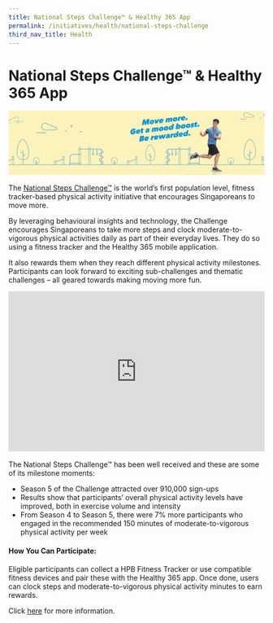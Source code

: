 ```yaml
---
title: National Steps Challenge™ & Healthy 365 App
permalink: /initiatives/health/national-steps-challenge
third_nav_title: Health
---
```



# National Steps Challenge™ & Healthy 365 App

![Alt text for image on Isomer site](/images/initiatives/Healthy-365.jpg)

The [National Steps Challenge™](https://www.healthhub.sg/programmes/37/nsc) is the world’s first population level, fitness tracker-based physical activity initiative that encourages Singaporeans to move more. 

By leveraging behavioural insights and technology, the Challenge encourages Singaporeans to take more steps and clock moderate-to-vigorous physical activities daily as part of their everyday lives. They do so using a fitness tracker and the Healthy 365 mobile application.

It also rewards them when they reach different physical activity milestones. Participants can look forward to exciting sub-challenges and thematic challenges – all geared towards making moving more fun. 

<iframe width="100%" height="315" src="https://www.youtube.com/embed/nttWCR1ecog" title="YouTube video player" frameborder="0" allow="accelerometer; autoplay; clipboard-write; encrypted-media; gyroscope; picture-in-picture" allowfullscreen></iframe>

The National Steps Challenge™ has been well received and these are some of its milestone moments:

* Season 5 of the Challenge attracted over 910,000 sign-ups
* Results show that participants’ overall physical activity levels have improved,  both in exercise volume and intensity
* From Season 4 to Season 5, there were 7% more participants who engaged in the recommended 150 minutes of moderate-to-vigorous physical activity per week

#### How You Can Participate:

Eligible participants can collect a HPB Fitness Tracker or use compatible fitness devices and pair these with the Healthy 365 app. Once done, users can clock steps and moderate-to-vigorous physical activity minutes to earn rewards. 

Click [here](https://www.healthhub.sg/programmes/37/nsc) for more information.